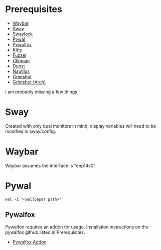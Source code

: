 # Prerequisites

- [Waybar](https://github.com/Alexays/Waybar)
- [Sway](https://github.com/swaywm/sway)
- [Swaylock](https://github.com/swaywm/swaylock)
- [Pywal](https://github.com/dylanaraps/pywal)
- [Pywalfox](https://github.com/Frewacom/pywalfox)
- [Kitty](https://github.com/kovidgoyal/kitty)
- [Fuzzel](https://codeberg.org/dnkl/fuzzel)
- [Clipman](https://github.com/chmouel/clipman)
- [Dunst](https://github.com/dunst-project/dunst)
- [Nautilus](https://gitlab.gnome.org/GNOME/nautilus)
- [Grimshot](https://archlinux.org/packages/extra/any/sway-contrib/grimshot)
- [Grimshot (Arch)](https://archlinux.org/packages/extra/any/sway-contrib/)

I am probably missing a few things

# Sway 

Created with only dual monitors in mind, display variables will need to be modified in sway/config.

# Waybar 

Waybar assumes the interface is "enp14s0"

# Pywal 

`wal -i "<wallpaper path>"`

## Pywalfox 

Pywalfox requires an addon for usage. Installation instructions on the pywalfox github listed in Prerequisites.

- [Pywalfox Addon](https://addons.mozilla.org/en-US/firefox/addon/pywalfox/)
